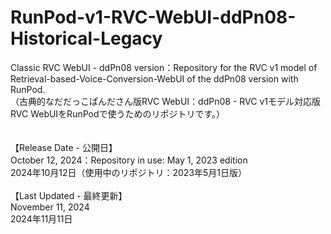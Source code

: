 # RunPod-v1-RVC-WebUI-ddPn08-Historical-Legacy
Classic RVC WebUI - ddPn08 version：Repository for the RVC v1 model of Retrieval-based-Voice-Conversion-WebUI of the ddPn08 version with RunPod.<br>
（古典的なだだっこぱんださん版RVC WebUI：ddPn08 - RVC v1モデル対応版RVC WebUIをRunPodで使うためのリポジトリです。） 
<br><br><br>
【Release Date - 公開日】<br>
October 12, 2024：Repository in use: May 1, 2023 edition<br>
2024年10月12日（使用中のリポジトリ：2023年5月1日版）<br><br>
【Last Updated - 最終更新】<br>
November 11, 2024<br>
2024年11月11日<br>
